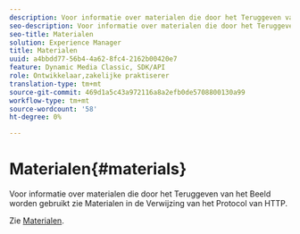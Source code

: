 ```yaml
---
description: Voor informatie over materialen die door het Teruggeven van het Beeld worden gebruikt zie Materialen in de Verwijzing van het Protocol van HTTP.
seo-description: Voor informatie over materialen die door het Teruggeven van het Beeld worden gebruikt zie Materialen in de Verwijzing van het Protocol van HTTP.
seo-title: Materialen
solution: Experience Manager
title: Materialen
uuid: a4bbdd77-56b4-4a62-8fc4-2162b00420e7
feature: Dynamic Media Classic, SDK/API
role: Ontwikkelaar,zakelijke praktiserer
translation-type: tm+mt
source-git-commit: 469d1a5c43a972116a8a2efb0de5708800130a99
workflow-type: tm+mt
source-wordcount: '58'
ht-degree: 0%

---
```



# Materialen{#materials}

Voor informatie over materialen die door het Teruggeven van het Beeld worden gebruikt zie Materialen in de Verwijzing van het Protocol van HTTP.

Zie [Materialen](../../../../../ir-api/http-protocol/image-rendering-api-ref/c-ir-http-protocol-ref/c-ir-http-protocol-syntax-and-features/c-ir-http-materials/c-ir-http-materials.md#concept-45af2ab5694b4cfdadf1211ce3f5ed0f).
